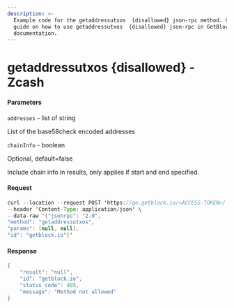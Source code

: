 ```yaml
---
description: >-
  Example code for the getaddressutxos  {disallowed} json-rpc method. Сomplete
  guide on how to use getaddressutxos  {disallowed} json-rpc in GetBlock.io Web3
  documentation.
---
```


# getaddressutxos {disallowed} - Zcash

#### Parameters

`addresses` - list of string

List of the base58check encoded addresses

`chainInfo` - boolean

Optional, default=false

Include chain info in results, only applies if start and end specified.

#### Request

```java
curl --location --request POST 'https://go.getblock.io/<ACCESS-TOKEN>/' \
--header 'Content-Type: application/json' \
--data-raw '{"jsonrpc": "2.0",
"method": "getaddressutxos",
"params": [null, null],
"id": "getblock.io"}'
```

#### Response

```java
{
    "result": "null",
    "id": "getblock.io",
    "status_code": 405,
    "message": "Method not allowed"
}
```
